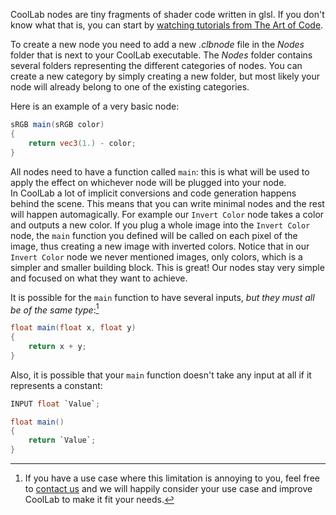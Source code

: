 
CoolLab nodes are tiny fragments of shader code written in glsl. If you don't know what that is, you can start by [watching tutorials from The Art of Code](https://youtu.be/u5HAYVHsasc).

To create a new node you need to add a new *.clbnode* file in the *Nodes* folder that is next to your CoolLab executable. The *Nodes* folder contains several folders representing the different categories of nodes. You can create a new category by simply creating a new folder, but most likely your node will already belong to one of the existing categories.

Here is an example of a very basic node:
```glsl title="Invert Color.clbnode"
sRGB main(sRGB color)
{
    return vec3(1.) - color;
}
```

All nodes need to have a function called `main`: this is what will be used to apply the effect on whichever node will be plugged into your node.<br/>
In CoolLab a lot of implicit conversions and code generation happens behind the scene. This means that you can write minimal nodes and the rest will happen automagically. For example our `Invert Color` node takes a color and outputs a new color. If you plug a whole image into the `Invert Color` node, the `main` function you defined will be called on each pixel of the image, thus creating a new image with inverted colors. Notice that in our `Invert Color` node we never mentioned images, only colors, which is a simpler and smaller building block. This is great! Our nodes stay very simple and focused on what they want to achieve.

It is possible for the `main` function to have several inputs, *but they must all be of the same type*:[^1]

```glsl title="Add.clbnode"
float main(float x, float y)
{
    return x + y;
}
```

[^1]: If you have a use case where this limitation is annoying to you, feel free to [contact us](https://github.com/CoolLibs/Lab/issues/new?assignees=&labels=enhancement%2Ctriage&template=feature-suggestion.yaml&title=%5BFeature%5D+) and we will happily consider your use case and improve CoolLab to make it fit your needs.

Also, it is possible that your `main` function doesn't take any input at all if it represents a constant:

```glsl title="Float Value.clbnode"
INPUT float `Value`;

float main()
{
    return `Value`;
}
```